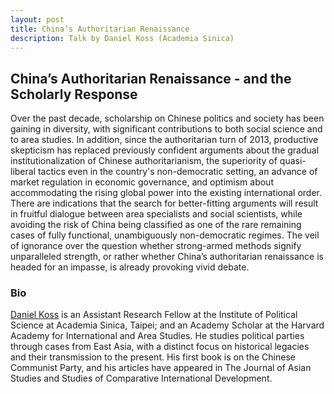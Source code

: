 ```yaml
---
layout: post
title: China’s Authoritarian Renaissance
description: Talk by Daniel Koss (Academia Sinica)
---
```


## China’s Authoritarian Renaissance - and the Scholarly Response
Over the past decade, scholarship on Chinese politics and society has been gaining in diversity, with significant contributions to both social science and to area studies. In addition, since the authoritarian turn of 2013, productive skepticism has replaced previously confident arguments about the gradual institutionalization of Chinese authoritarianism, the superiority of quasi- liberal tactics even in the country's non-democratic setting, an advance of market regulation in economic governance, and optimism about accommodating the rising global power into the existing international order. There are indications that the search for better-fitting arguments will result in fruitful dialogue between area specialists and social scientists, while avoiding the risk of China being classified as one of the rare remaining cases of fully functional, unambiguously non-democratic regimes. The veil of ignorance over the question whether strong-armed methods signify unparalleled strength, or rather whether China’s authoritarian renaissance is headed for an impasse, is already provoking vivid debate.

### Bio
[Daniel Koss](https://scholar.harvard.edu/koss/home) is an Assistant Research Fellow at the Institute of Political Science at Academia Sinica, Taipei; and an Academy Scholar at the Harvard Academy for International and Area Studies. He studies political parties through cases from East Asia, with a distinct focus on historical legacies and their transmission to the present. His first book is on the Chinese Communist Party, and his articles have appeared in The Journal of Asian Studies and Studies of Comparative International Development.
